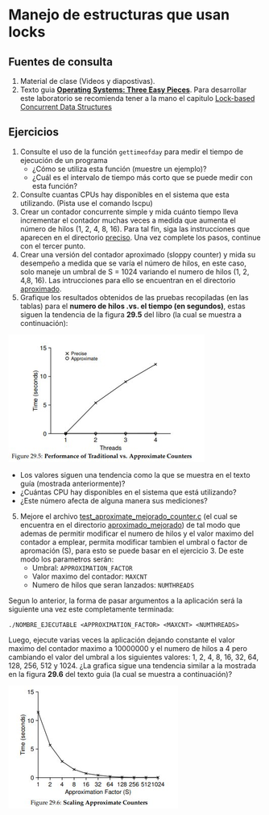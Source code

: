# Manejo de estructuras que usan locks #

## Fuentes de consulta ##
1. Material de clase (Videos y diapostivas).
2. Texto guia [**Operating Systems: Three Easy Pieces**](http://pages.cs.wisc.edu/~remzi/OSTEP/). Para desarrollar este laboratorio se recomienda tener a la mano el capitulo [Lock-based Concurrent Data Structures](http://pages.cs.wisc.edu/~remzi/OSTEP/threads-locks-usage.pdf)

## Ejercicios ##

1. Consulte el uso de la función ```gettimeofday``` para medir el tiempo de ejecución de un programa
   * ¿Cómo se utiliza esta función (muestre un ejemplo)? 
   * ¿Cuál es el intervalo de tiempo más corto que se puede medir con esta función?
2. Consulte cuantas CPUs hay disponibles en el sistema que esta utilizando. (Pista use el comando lscpu)
2. Crear un contador concurrente simple y mida cuánto tiempo lleva incrementar el contador muchas veces a medida que aumenta el número de hilos (1, 2, 4, 8, 16). Para tal fin, siga las instrucciones que aparecen en el directorio  [preciso](./preciso). Una vez complete los pasos, continue con el tercer punto.
3. Crear una versión del contador aproximado (sloppy counter) y mida su desempeño a medida que se varía el número de hilos, en este caso, solo maneje un umbral de S = 1024 variando el numero  de hilos (1, 2, 4,8, 16). Las intrucciones para ello se encuentran en el directorio [aproximado](./aproximado).
4. Grafique los resultados obtenidos de las pruebas recopiladas (en las tablas) para el **numero de hilos .vs. el tiempo (en segundos)**, estas siguen la tendencia de la figura **29.5** del libro (la cual se muestra a continuación):

![fig_performance](fig_performance.jpg)

   * Los valores siguen una tendencia como la que se muestra en el texto guía (mostrada anteriormente)?
   * ¿Cuántas CPU hay disponibles en el sistema que está utilizando?  
   * ¿Este número afecta de alguna manera sus mediciones?

5. Mejore el archivo [test_aproximate_mejorado_counter.c](./aproximado_mejorado/test_aproximate_mejorado_counter.c) (el cual se encuentra en el directorio [aproximado_mejorado](./aproximado_mejorado)) de tal modo que ademas de permitir modificar el numero de hilos y el valor maximo del contador a emplear, permita modificar tambien el umbral o factor de apromación (S), para esto se puede basar en el ejercicio 3. De este modo los parametros serán:
   * Umbral: ```APPROXIMATION_FACTOR```
   * Valor maximo del contador: ```MAXCNT```
   * Numero de hilos que seran lanzados: ```NUMTHREADS```
   
Segun lo anterior, la forma de pasar argumentos a la aplicación será la siguiente una vez este completamente terminada:  

```
./NOMBRE_EJECUTABLE <APPROXIMATION_FACTOR> <MAXCNT> <NUMTHREADS>
```

Luego, ejecute varias veces la aplicación dejando constante el valor maximo del contador maximo a 10000000 y el numero de hilos a 4 pero cambiando el valor del umbral a los siguientes valores: 1, 2, 4, 8, 16, 32, 64, 128, 256, 512 y 1024. ¿La grafica sigue una tendencia similar a la mostrada en la figura **29.6** del texto guia (la cual se muestra a continuación)?

![fig_S](fig_S.jpg)

